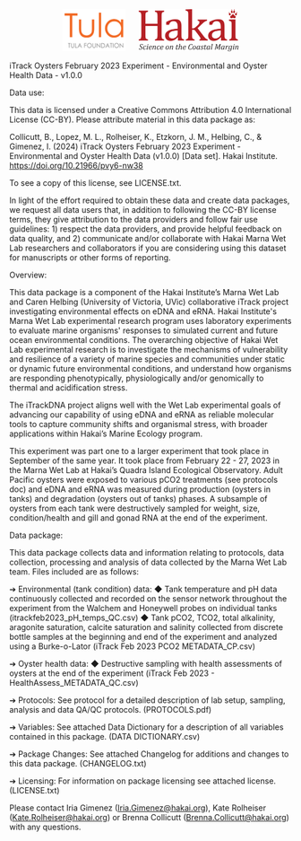<div align='center'>
    <a href='https://tula.org'><img height='75px' src=docs/logos/tula-logo.png /></a>
    &nbsp;&nbsp;&nbsp;&nbsp;
    <a href='https://hakai.org'><img height='75px' src=docs/logos/hakai-logo.png /></a>
</div>

iTrack Oysters February 2023 Experiment - Environmental and Oyster Health Data - v1.0.0

Data use: 

This data is licensed under a Creative Commons Attribution 4.0 International License (CC-BY). Please attribute material in this data package as:

Collicutt, B., Lopez, M. L., Rolheiser, K., Etzkorn, J. M., Helbing, C., & Gimenez, I. (2024) iTrack Oysters February 2023 Experiment - Environmental and Oyster Health Data (v1.0.0) [Data set]. Hakai Institute. https://doi.org/10.21966/pvy6-nw38

To see a copy of this license, see LICENSE.txt.

In light of the effort required to obtain these data and create data packages, we request all data users that, in addition to following the CC-BY license terms, they give attribution to the data providers and follow fair use guidelines: 1) respect the data providers, and provide helpful feedback on data quality, and 2) communicate and/or collaborate with Hakai Marna Wet Lab researchers and collaborators if you are considering using this dataset for manuscripts or other forms of reporting.

Overview: 

This data package is a component of the Hakai Institute’s Marna Wet Lab and Caren Helbing (University of Victoria, UVic) collaborative iTrack project investigating environmental effects on eDNA and eRNA. Hakai Institute's Marna Wet Lab experimental research program uses laboratory experiments to evaluate marine organisms' responses to simulated current and future ocean environmental conditions. The overarching objective of Hakai Wet Lab experimental research is to investigate the mechanisms of vulnerability and resilience of a variety of marine species and communities under static or dynamic future environmental conditions, and understand how organisms are responding phenotypically, physiologically and/or genomically to thermal and acidification stress.

The iTrackDNA project aligns well with the Wet Lab experimental goals of advancing our capability of using eDNA and eRNA as reliable molecular tools to capture community shifts and organismal stress, with broader applications within Hakai’s Marine Ecology program.

This experiment was part one to a larger experiment that took place in September of the same year. It took place from February 22 - 27, 2023 in the Marna Wet Lab at Hakai’s Quadra Island Ecological Observatory. Adult Pacific oysters were exposed to various pCO2 treatments (see protocols doc) and eDNA and eRNA was measured during production (oysters in tanks) and degradation (oysters out of tanks) phases. A subsample of oysters from each tank were destructively sampled for weight, size, condition/health and gill and gonad RNA at the end of the experiment.

Data package: 

This data package collects data and information relating to protocols, data collection, processing and analysis of data collected by the Marna Wet Lab team. Files included are as follows:

➔	Environmental (tank condition) data:
◆	Tank temperature and pH data continuously collected and recorded on the sensor network throughout the experiment from the Walchem and Honeywell probes on individual tanks (itrackfeb2023_pH_temps_QC.csv)
◆	Tank pCO2, TCO2, total alkalinity, aragonite saturation, calcite saturation and salinity collected from discrete bottle samples at the beginning and end of the experiment and analyzed using a Burke-o-Lator (iTrack Feb 2023 PCO2 METADATA_CP.csv)

➔	Oyster health data:
◆	Destructive sampling with health assessments of oysters at the end of the experiment (iTrack Feb 2023 - HealthAssess_METADATA_QC.csv)

➔	Protocols: See protocol for a detailed description of lab setup, sampling, analysis and data QA/QC protocols. (PROTOCOLS.pdf)

➔	Variables: See attached Data Dictionary for a description of all variables contained in this package. (DATA DICTIONARY.csv)

➔	Package Changes: See attached Changelog for additions and changes to this data package. (CHANGELOG.txt)

➔	Licensing: For information on package licensing see attached license. (LICENSE.txt)

Please contact  Iria Gimenez (Iria.Gimenez@hakai.org), Kate Rolheiser (Kate.Rolheiser@hakai.org) or Brenna Collicutt (Brenna.Collicutt@hakai.org) with any questions.

